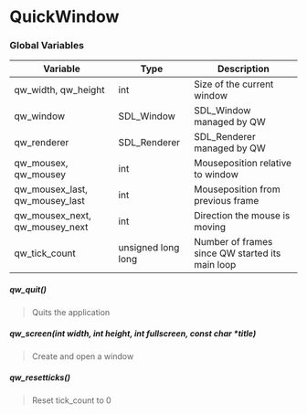 # QuickWindow

### Global Variables

 Variable | Type | Description
----------|------|-------------
qw_width, qw_height | int | Size of the current window
qw_window | SDL_Window | SDL_Window managed by QW
qw_renderer | SDL_Renderer | SDL_Renderer managed by QW
qw_mousex, qw_mousey | int | Mouseposition relative to window
qw_mousex_last, qw_mousey_last | int | Mouseposition from previous frame
qw_mousex_next, qw_mousey_next | int | Direction the mouse is moving
qw_tick_count | unsigned long long | Number of frames since QW started its main loop

##### qw_quit()
> Quits the application

##### qw_screen(int width, int height, int fullscreen, const char \*title)
> Create and open a window

##### qw_resetticks()
> Reset tick_count to 0
